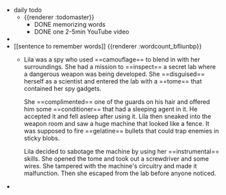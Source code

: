 - daily todo
	- {{renderer :todomaster}}
		- DONE memorizing words
		- DONE one 2-5min YouTube video
-
- [[sentence to remember words]] {{renderer :wordcount_bfliunbp}}
	- Lila was a spy who used ==camouflage== to blend in with her surroundings. She had a mission to ==inspect== a secret lab where a dangerous weapon was being developed. She ==disguised== herself as a scientist and entered the lab with a ==tome== that contained her spy gadgets.
	  
	  She ==complimented== one of the guards on his hair and offered him some ==conditioner== that had a sleeping agent in it. He accepted it and fell asleep after using it. Lila then sneaked into the weapon room and saw a huge machine that looked like a fence. It was supposed to fire ==gelatine== bullets that could trap enemies in sticky blobs.
	  
	  Lila decided to sabotage the machine by using her ==instrumental== skills. She opened the tome and took out a screwdriver and some wires. She tampered with the machine's circuitry and made it malfunction. Then she escaped from the lab before anyone noticed.
-